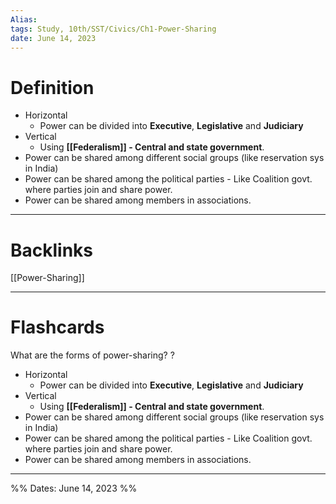 ```yaml
---
Alias:
tags: Study, 10th/SST/Civics/Ch1-Power-Sharing
date: June 14, 2023
---
```

# Definition
- Horizontal
	- Power can be divided into **Executive**, **Legislative** and **Judiciary**
- Vertical
	- Using **[[Federalism]] - Central and state government**.
- Power can be shared among different social groups (like reservation sys in India)
- Power can be shared among the political parties
		- Like Coalition govt. where parties join and share power.
- Power can be shared among members in associations.

---
# Backlinks
[[Power-Sharing]]

---
# Flashcards

What are the forms of power-sharing?
?
- Horizontal
	- Power can be divided into **Executive**, **Legislative** and **Judiciary**
- Vertical
	- Using **[[Federalism]] - Central and state government**.
- Power can be shared among different social groups (like reservation sys in India)
- Power can be shared among the political parties
		- Like Coalition govt. where parties join and share power.
- Power can be shared among members in associations.
<!--SR:!2024-05-29,126,280-->

---

%%
Dates: June 14, 2023
%%